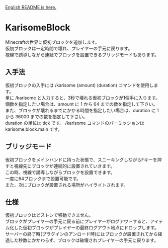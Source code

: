 [English README is here.](https://github.com/amata1219/KarisomeBlock/blob/master/README.md)
# KarisomeBlock
Minecraftの世界に仮初ブロックを追加します。  
仮初ブロックは一定時間で壊れ、プレイヤーの手元に戻ります。  
視線で誘導しながら連続でブロックを設置できるブリッジモードもあります。  

## 入手法
仮初ブロックの入手には /karisome (amount) (duration) コマンドを使用します。  
単に /karisome と入力すると、3秒で壊れる仮初ブロックが1個手に入ります。  
個数を指定したい場合は、amount に 1 から 64 までの数を指定して下さい。  
また、ブロックが壊れるまでにかかる時間を指定したい場合は、duration に 1 から 36000 までの数を指定して下さい。  
duration の単位は tick です。
/karisome コマンドのパーミッションは karisome.block.main です。

## ブリッジモード
仮初ブロックをメインハンドに持った状態で、スニーキングしながらFキーを押すと視線先にブロックが連続的に設置されていきます。  
この時、視線で誘導しながらブロックを設置できます。  
一度に64ブロックまで設置可能です。  
また、次にブロックが設置される場所がハイライトされます。  

## 仕様
仮初ブロックはピストンで移動できません。  
ブロックがプレイヤーの手元に戻る前にプレイヤーがログアウトすると、アイテム化した仮初ブロックがプレイヤーの最終ログアウト地点にドロップします。  
サーバーの終了時(プラグインのアンロード時)にはブロックが設置されてから経過した秒数にかかわらず、ブロックは破壊されプレイヤーの手元に戻ります。  